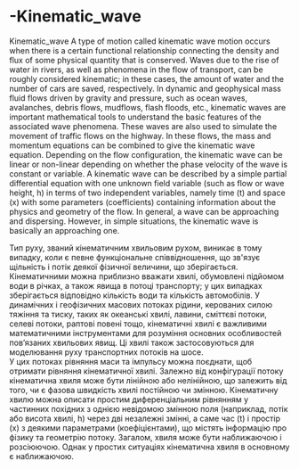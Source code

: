# -Kinematic_wave
 Kinematic_wave
A type of motion called kinematic wave motion occurs when there is a certain functional relationship connecting the density and flux of some physical quantity that is conserved. Waves due to the rise of water in rivers, as well as phenomena in the flow of transport, can be roughly considered kinematic; in these cases, the amount of water and the number of cars are saved, respectively.
In dynamic and geophysical mass fluid flows driven by gravity and pressure, such as ocean waves, avalanches, debris flows, mudflows, flash floods, etc., kinematic waves are important mathematical tools to understand the basic features of the associated wave phenomena. These waves are also used to simulate the movement of traffic flows on the highway.
In these flows, the mass and momentum equations can be combined to give the kinematic wave equation. Depending on the flow configuration, the kinematic wave can be linear or non-linear depending on whether the phase velocity of the wave is constant or variable.
A kinematic wave can be described by a simple partial differential equation with one unknown field variable (such as flow or wave height, h) in terms of two independent variables, namely time (t) and space (x) with some parameters (coefficients) containing information about the physics and geometry of the flow. In general, a wave can be approaching and dispersing. However, in simple situations, the kinematic wave is basically an approaching one.


Тип руху, званий кінематичним хвильовим рухом, виникає в тому випадку, коли є певне функціональне співвідношення, що зв'язує щільність і потік деякої фізичної величини, що зберігається. Кінематичними можна приблизно вважати хвилі, обумовлені підйомом води в річках, а також явища в потоці транспорту; у цих випадках зберігається відповідно кількість води та кількість автомобілів. 
У динамічних і геофізичних масових потоках рідини, керованих силою тяжіння та тиску, таких як океанські хвилі, лавини, сміттєві потоки, селеві потоки, раптові повені тощо, кінематичні хвилі є важливими математичними інструментами для розуміння основних особливостей пов’язаних хвильових явищ.  Ці хвилі також застосовуються для моделювання руху транспортних потоків на шосе.  
У цих потоках рівняння маси та імпульсу можна поєднати, щоб отримати рівняння кінематичної хвилі. Залежно від конфігурації потоку кінематична хвиля може бути лінійною або нелінійною, що залежить від того, чи є  фазова швидкість хвилі постійною чи змінною. 
Кінематичну хвилю можна описати простим диференціальним рівнянням у частинних похідних з однією невідомою змінною поля (наприклад, потік або висота хвилі, h) через дві незалежні змінні, а саме час (t) і простір (x) з деякими параметрами (коефіцієнтами), що містять інформацію про фізику та геометрію потоку. Загалом, хвиля може бути наближаючою і розсіюючою. Однак у простих ситуаціях кінематична хвиля в основному є наближаючою.

